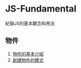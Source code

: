 # JS-Fundamental
紀錄JS的基本觀念和用法

## 物件
1. [物件的基本介紹](https://github.com/thisWeb1225/JS-Fundamental/issues/2)
2. [創建物件的模式](https://github.com/thisWeb1225/JS-Fundamental/issues/1)
